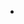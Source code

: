 -

<!---import requests

def make_call(Almunharif):
    url = 'https://callmyphone.org/do-call'
    
    
    headers = {
        'authority': 'callmyphone.org',
        'accept': 'application/json, text/javascript, */*; q=0.01',
        'accept-language': 'ar-EG,ar;q=0.9,en-US;q=0.8,en;q=0.7',
        'content-type': 'application/x-www-form-urlencoded; charset=UTF-8',
        'cookie': 'remember-number-checked=1; uid=6fd833af-1328-4806-8c10-0e93dd567967; _ga=GA1.2.73591098.1727769191; _gid=GA1.2.87021946.1727769191; _ym_uid=1727769192698930664; _ym_d=1727769192; _ym_isad=2; _ym_visorc=w; _ga_06F7KQF3Y7=GS1.2.1727775347.2.0.1727775347.60.0.0; _ga_9C48LP7X6Q=GS1.2.1727775347.2.0.1727775347.0.0.0',
        'origin': 'https://callmyphone.org',
        'referer': 'https://callmyphone.org/app',
        'sec-ch-ua': '"Not-A.Brand";v="99", "Chromium";v="124"',
        'sec-ch-ua-mobile': '?1',
        'sec-ch-ua-platform': '"Android"',
        'sec-fetch-dest': 'empty',
        'sec-fetch-mode': 'cors',
        'sec-fetch-site': 'same-origin',
        'user-agent': 'Mozilla/5.0 (Linux; Android 10; K) AppleWebKit/537.36 (KHTML, like Gecko) Chrome/124.0.0.0 Mobile Safari/537.36',
        'x-requested-with': 'XMLHttpRequest'
    }
    
   
    data = {
        'phone': Almunharif,
        'browser': 'undefined;',
        'fgp': 'cf36fcd3f2361ce03bd736bfcddf428a', 
        'fgp2': 'e2c3239a188e64fdfd1cc085930ff92a',  
        'rememberNumber': '1'
    }
    
   
    response = requests.post(url, headers=headers, data=data)
    
   
    print("تم إرسال المكالمة بنجاح.")


Almunharif = input("أدخل رقم الهاتف : ")
make_call(Almunharif)


